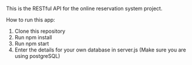 This is the RESTful API for the online reservation system project.

How to run this app:

1. Clone this repository
2. Run npm install
3. Run npm start
4. Enter the details for your own database in server.js (Make sure you are using postgreSQL)
